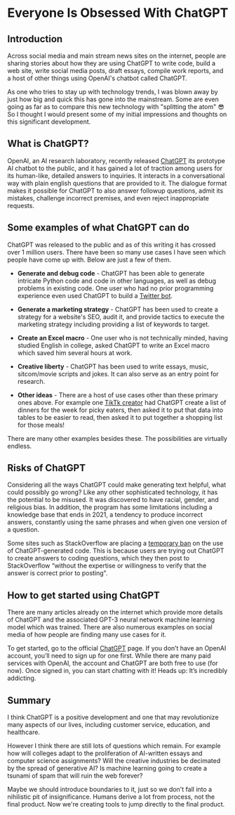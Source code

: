 # Everyone Is Obsessed With ChatGPT


## Introduction

Across social media and main stream news sites on the internet, people are sharing stories about how they are using ChatGPT to write code, build a web site, write social media posts, draft essays, compile work reports, and a host of other things using OpenAI's chatbot called ChatGPT.

As one who tries to stay up with technology trends, I was blown away by just how big and quick this has gone into the mainstream. Some are even going as far as to compare this new technology with "splitting the atom" 😎 So I thought I would present some of my initial impressions and thoughts on this significant development.

## What is ChatGPT?

OpenAI, an AI research laboratory, recently released [ChatGPT](https://openai.com/blog/chatgpt/) its prototype AI chatbot to the public, and it has gained a lot of traction among users for its human-like, detailed answers to inquiries. It interacts in a conversational way with plain english questions that are provided to it. The dialogue format makes it possible for ChatGPT to also answer followup questions, admit its mistakes, challenge incorrect premises, and even reject inappropriate requests.

## Some examples of what ChatGPT can do

ChatGPT was released to the public and as of this writing it has crossed over 1 million users. There have been so many use cases I have seen which people have come up with. Below are just a few of them.

- **Generate and debug code** - ChatGPT has been able to generate intricate Python code and code in other languages, as well as debug problems in existing code. One user who had no prior programming experience even used ChatGPT to build a [Twitter bot](https://medium.com/@rlodha1/how-i-used-chat-gpt-to-build-a-twitter-bot-without-any-programming-language-35bbc43f6ad).

- **Generate a marketing strategy** - ChatGPT has been used to create a strategy for a website's SEO, audit it, and provide tactics to execute the marketing strategy including providing a list of keywords to target.

- **Create an Excel macro** - One user who is not technically minded, having studied English in college, asked ChatGPT to write an Excel macro which saved him several hours at work.

- **Creative liberty** - ChatGPT has been used to write essays, music, sitcom/movie scripts and jokes. It can also serve as an entry point for research.

- **Other ideas** - There are a host of use cases other than these primary ones above. For example one [TikTk creator](https://www.tiktok.com/@zoltronic/video/7174948312146038062?_r=1&_t=8Y21f7DPlZG&is_from_webapp=v1&item_id=7174948312146038062) had ChatGPT create a list of dinners for the week for picky eaters, then asked it to put that data into tables to be easier to read, then asked it to put together a shopping list for those meals!

There are many other examples besides these. The possibilities are virtually endless.

## Risks of ChatGPT

Considering all the ways ChatGPT could make generating text helpful, what could possibly go wrong? Like any other sophisticated technology, it has the potential to be misused. It was discovered to have racial, gender, and religious bias. In addition, the program has some limitations including a knowledge base that ends in 2021, a tendency to produce incorrect answers, constantly using the same phrases and when given one version of a question.

Some sites such as StackOverflow are placing a [temporary ban](https://meta.stackoverflow.com/questions/421831/temporary-policy-chatgpt-is-banned) on the use of ChatGPT-generated code. This is because users are trying out ChatGPT to create answers to coding questions, which they then post to StackOverflow “without the expertise or willingness to verify that the answer is correct prior to posting".

## How to get started using ChatGPT

There are many articles already on the internet which provide more details of ChatGPT and the associated GPT-3 neural network machine learning model which was trained. There are also numerous examples on social media of how people are finding many use cases for it.

To get started, go to the official [ChatGPT](https://openai.com/blog/chatgpt/) page. If you don’t have an OpenAI account, you’ll need to sign up for one first. While there are many paid services with OpenAI, the account and ChatGPT are both free to use (for now). Once signed in, you can start chatting with it! Heads up: It’s incredibly addicting.

## Summary

I think ChatGPT is a positive development and one that may revolutionize many aspects of our lives, including customer service, education, and healthcare.

However I think there are still lots of questions which remain. For example how will colleges adapt to the proliferation of AI-written essays and computer science assignments? Will the creative industries be decimated by the spread of generative AI? Is machine learning going to create a tsunami of spam that will ruin the web forever?

Maybe we should introduce boundaries to it, just so we don't fall into a nihilistic pit of insignificance. Humans derive a lot from process, not the final product. Now we're creating tools to jump directly to the final product.

